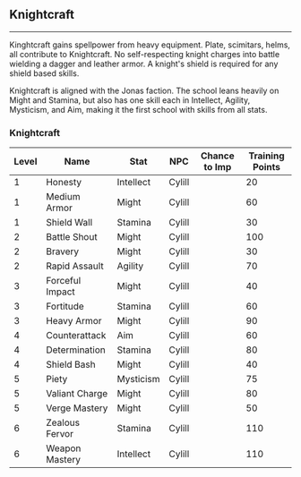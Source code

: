 ## Knightcraft

---

Kinghtcraft gains spellpower from heavy equipment. Plate, scimitars, helms, all contribute to Knightcraft. No self-respecting knight charges into battle wielding a dagger and leather armor. A knight's shield is required for any shield based skills.

Knightcraft is aligned with the Jonas faction.
The school leans heavily on Might and Stamina, but also has one skill each in Intellect, Agility, Mysticism, and Aim, making it the first school with skills from all stats.

### Knightcraft

| Level | Name | Stat | NPC | Chance to Imp | Training Points |
| ----- | ---- | ---- | --- | ------------- | --------------- |
1   |Honesty    |Intellect  |Cylill |      |20
1|Medium Armor| Might|  Cylill |      |60
1|Shield Wall   |Stamina    |Cylill ||  30
2| Battle Shout|    Might|  Cylill|    |100
2| Bravery| Might|  Cylill| |30
2| Rapid Assault|   Agility |Cylill |      |70|
3 |Forceful Impact  |Might  |Cylill |   |40
3 |Fortitude    |Stamina    |Cylill |      |60
3 |Heavy Armor  |Might  |Cylill |   |90|   
4| Counterattack    |Aim|   Cylill  |   |60
4| Determination    |Stamina|   Cylill  |   |80
4| Shield Bash| Might|  Cylill  |   |40
5| Piety|   Mysticism|  Cylill  |   |75
5| Valiant Charge|  Might|  Cylill  |   |80
5| Verge Mastery|   Might|  Cylill  |   |50
6| Zealous Fervor|  Stamina|    Cylill  |   |110
6| Weapon Mastery|  Intellect|  Cylill  |   |110
